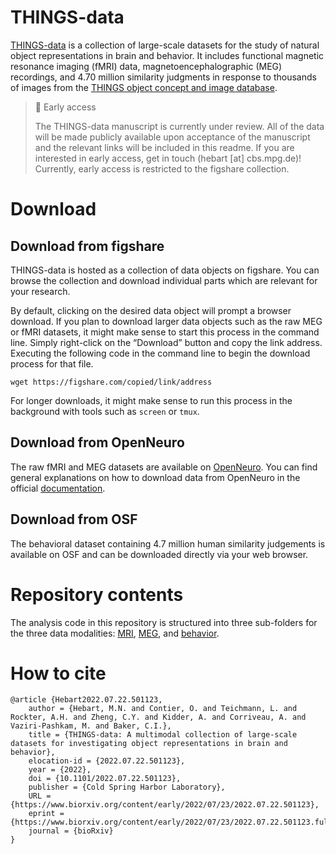 # THINGS-data

[THINGS-data](https://doi.org/10.1101/2022.07.22.501123) is a collection of large-scale datasets for the study of natural object representations in brain and behavior. It includes functional magnetic resonance imaging (fMRI) data, magnetoencephalographic (MEG) recordings, and 4.70 million similarity judgments in response to thousands of images from the [THINGS object concept and image database](https://doi.org/10.1371/journal.pone.0223792).

> 🔄 Early access
>
> The THINGS-data manuscript is currently under review. All of the data will be made publicly available upon acceptance of the manuscript and the relevant links will be included in this readme. If you are interested in early access, get in touch (hebart [at] cbs.mpg.de)! Currently, early access is restricted to the figshare collection.


# Download

## Download from figshare

THINGS-data is hosted as a collection of data objects on figshare. You can browse the collection and download individual parts which are relevant for your research. 

By default, clicking on the desired data object will prompt a browser download. If you plan to download larger data objects such as the raw MEG or fMRI datasets, it might make sense to start this process in the command line. Simply right-click on the “Download” button and copy the link address. Executing the following code in the command line to begin the download process for that file. 
```
wget https://figshare.com/copied/link/address
```
For longer downloads, it might make sense to run this process in the background with tools such as `screen` or `tmux`.

## Download from OpenNeuro

The raw fMRI and MEG datasets are available on [OpenNeuro](https://openneuro.org). You can find general explanations on how to download data from OpenNeuro in the official [documentation](https://docs.openneuro.org/user-guide).

## Download from OSF

The behavioral dataset containing 4.7 million human similarity judgements is available on OSF and can be downloaded directly via your web browser.


# Repository contents

The analysis code in this repository is structured into three sub-folders for the three data modalities: [MRI](MRI), [MEG](MEG), and [behavior](behavior).

# How to cite
```
@article {Hebart2022.07.22.501123,
	author = {Hebart, M.N. and Contier, O. and Teichmann, L. and Rockter, A.H. and Zheng, C.Y. and Kidder, A. and Corriveau, A. and Vaziri-Pashkam, M. and Baker, C.I.},
	title = {THINGS-data: A multimodal collection of large-scale datasets for investigating object representations in brain and behavior},
	elocation-id = {2022.07.22.501123},
	year = {2022},
	doi = {10.1101/2022.07.22.501123},
	publisher = {Cold Spring Harbor Laboratory},
	URL = {https://www.biorxiv.org/content/early/2022/07/23/2022.07.22.501123},
	eprint = {https://www.biorxiv.org/content/early/2022/07/23/2022.07.22.501123.full.pdf},
	journal = {bioRxiv}
}
```